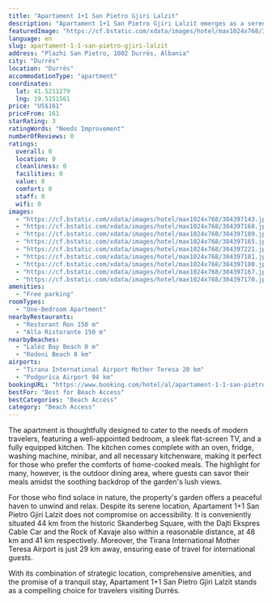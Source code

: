 ```yaml
---
title: "Apartament 1+1 San Pietro Gjiri Lalzit"
description: "Apartament 1+1 San Pietro Gjiri Lalzit emerges as a serene retreat in the vibrant city of Durrës, offering a unique blend of comfort and convenience for travelers seeking a memorable stay."
featuredImage: "https://cf.bstatic.com/xdata/images/hotel/max1024x768/384397143.jpg?k=32ea10f2db58dcb51c740325d4591310ee2bc3a5f7aad4571f1f72a781007d7f&o=&hp=1"
language: en
slug: apartament-1-1-san-pietro-gjiri-lalzit
address: "Plazhi San Pietro, 1002 Durrës, Albania"
city: "Durrës"
location: "Durrës"
accommodationType: "apartment"
coordinates:
  lat: 41.5211279
  lng: 19.5151561
price: "US$161"
priceFrom: 161
starRating: 3
ratingWords: "Needs Improvement"
numberOfReviews: 0
ratings:
  overall: 0
  location: 0
  cleanliness: 0
  facilities: 0
  value: 0
  comfort: 0
  staff: 0
  wifi: 0
images:
  - "https://cf.bstatic.com/xdata/images/hotel/max1024x768/384397143.jpg?k=32ea10f2db58dcb51c740325d4591310ee2bc3a5f7aad4571f1f72a781007d7f&o=&hp=1"
  - "https://cf.bstatic.com/xdata/images/hotel/max1024x768/384397168.jpg?k=d26504773e344fe70fdcab2e8ef99d131f2d9115454b8930cbdf7baeca0bf3dd&o=&hp=1"
  - "https://cf.bstatic.com/xdata/images/hotel/max1024x768/384397189.jpg?k=18454feee1e9df218c034576a1fb1340d7306873f587239e53dfbb60dd5c4e64&o=&hp=1"
  - "https://cf.bstatic.com/xdata/images/hotel/max1024x768/384397165.jpg?k=6e06c9dce93554d5462602c6f77814cbd10de58308e4f090e74254ed9eec2443&o=&hp=1"
  - "https://cf.bstatic.com/xdata/images/hotel/max1024x768/384397221.jpg?k=bb0cf519787f93710e71bef96386a8bc448325f7323055119a03832c0b1bb3f0&o=&hp=1"
  - "https://cf.bstatic.com/xdata/images/hotel/max1024x768/384397181.jpg?k=fcbc37e897ad61453dddc0ebeaeb23af81b0d1c15869b557e087e1f475662a65&o=&hp=1"
  - "https://cf.bstatic.com/xdata/images/hotel/max1024x768/384397180.jpg?k=66ba6acd4d64b6253a7a01ca2a71848994f803f4016855b16b425e6612cc64d9&o=&hp=1"
  - "https://cf.bstatic.com/xdata/images/hotel/max1024x768/384397167.jpg?k=539267e5bf2ec46e8de366c9196507d6351420b3696caf825220f625b0478b53&o=&hp=1"
  - "https://cf.bstatic.com/xdata/images/hotel/max1024x768/384397170.jpg?k=6653d2f4482da6971fd274da7df51349516d9e61ce2ecce42867c91f639d91f0&o=&hp=1"
amenities:
  - "Free parking"
roomTypes:
  - "One-Bedroom Apartment"
nearbyRestaurants:
  - "Restorant Ron 150 m"
  - "Alla Ristorante 150 m"
nearbyBeaches:
  - "Lalëz Bay Beach 0 m"
  - "Rodoni Beach 8 km"
airports:
  - "Tirana International Airport Mother Teresa 20 km"
  - "Podgorica Airport 94 km"
bookingURL: "https://www.booking.com/hotel/al/apartament-1-1-san-pietro-gjiri-lalzit.en-gb.html?aid=8035640"
bestFor: "Best for Beach Access"
bestCategories: "Beach Access"
category: "Beach Access"
---
```


The apartment is thoughtfully designed to cater to the needs of modern travelers, featuring a well-appointed bedroom, a sleek flat-screen TV, and a fully equipped kitchen. The kitchen comes complete with an oven, fridge, washing machine, minibar, and all necessary kitchenware, making it perfect for those who prefer the comforts of home-cooked meals. The highlight for many, however, is the outdoor dining area, where guests can savor their meals amidst the soothing backdrop of the garden's lush views.

For those who find solace in nature, the property's garden offers a peaceful haven to unwind and relax. Despite its serene location, Apartament 1+1 San Pietro Gjiri Lalzit does not compromise on accessibility. It is conveniently situated 44 km from the historic Skanderbeg Square, with the Dajti Ekspres Cable Car and the Rock of Kavaje also within a reasonable distance, at 48 km and 41 km respectively. Moreover, the Tirana International Mother Teresa Airport is just 29 km away, ensuring ease of travel for international guests.

With its combination of strategic location, comprehensive amenities, and the promise of a tranquil stay, Apartament 1+1 San Pietro Gjiri Lalzit stands as a compelling choice for travelers visiting Durrës.